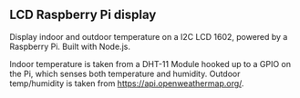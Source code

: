 ## LCD Raspberry Pi display

Display indoor and outdoor temperature on a I2C LCD 1602, powered by a Raspberry Pi. Built with Node.js.

Indoor temperature is taken from a DHT-11 Module hooked up to a GPIO on the Pi, which senses both temperature and humidity. Outdoor temp/humidity is taken from https://api.openweathermap.org/.